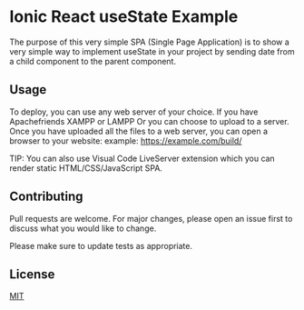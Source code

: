 # Ionic React useState Example

The purpose of this very simple SPA (Single Page Application) is to show a very simple way to implement useState in your project by sending date from a child component to the parent component.

## Usage

To deploy, you can use any web server of your choice. If you have Apachefriends XAMPP or LAMPP Or you can choose to upload to a server. Once you have uploaded all the files to a web server, you can open a browser to your website: example: https://example.com/build/

TIP: You can also use Visual Code LiveServer extension which you can render static HTML/CSS/JavaScript SPA.

## Contributing
Pull requests are welcome. For major changes, please open an issue first to discuss what you would like to change.

Please make sure to update tests as appropriate.

## License
[MIT](https://choosealicense.com/licenses/mit/)

